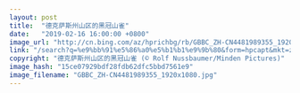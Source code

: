 ```yaml
---
layout: post
title:  "德克萨斯州山区的黑冠山雀"
date:   "2019-02-16 16:00:00 +0800"
image_url: "http://cn.bing.com/az/hprichbg/rb/GBBC_ZH-CN4481989355_1920x1080.jpg"
link: "/search?q=%e9%bb%91%e5%86%a0%e5%b1%b1%e9%9b%80&form=hpcapt&mkt=zh-cn"
copyright: "德克萨斯州山区的黑冠山雀 (© Rolf Nussbaumer/Minden Pictures)"
image_hash: "15ce07929bdf28fdb62dfc5bbd7561e9"
image_filename: "GBBC_ZH-CN4481989355_1920x1080.jpg"
---
```

